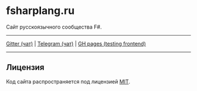 # fsharplang.ru

Сайт русскоязычного сообщества F#.

-----

[Gitter (чат)](https://gitter.im/fsharplang_ru/Lobby) |
[Telegram (чат)](https://t.me/Fsharp_chat) |
[GH pages (testing frontend)](https://fsharplang-ru.github.io)

-----

Лицензия
--------

Код сайта распространяется под лицензией [MIT][license].

[license]: LINENSE.md

